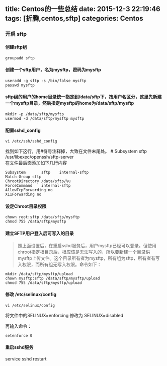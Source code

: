 title: Centos的一些总结
date: 2015-12-3 22:19:46
tags: [折腾,centos,sftp]
categories: Centos
---

### 开启 sftp

#### 创建sftp组

    groupadd sftp

#### 创建一个sftp用户，名为mysftp，密码为mysftp

    useradd -g sftp -s /bin/false mysftp
    passwd mysftp 
<!--more-->



#### sftp组的用户的home目录统一指定到/data/sftp下，按用户名区分，这里先新建一个mysftp目录，然后指定mysftp的home为/data/sftp/mysftp

    mkdir -p /data/sftp/mysftp  
    usermod -d /data/sftp/mysftp mysftp  
    
#### 配置sshd_config

    vi /etc/ssh/sshd_config

找到如下这行，用#符号注释掉，大致在文件末尾处。
    # Subsystem      sftp    /usr/libexec/openssh/sftp-server  
在文件最后面添加如下几行内容

    Subsystem       sftp    internal-sftp    
    Match Group sftp    
    ChrootDirectory /data/sftp/%u    
    ForceCommand    internal-sftp    
    AllowTcpForwarding no    
    X11Forwarding no  


#### 设定Chroot目录权限

    chown root:sftp /data/sftp/mysftp  
    chmod 755 /data/sftp/mysftp

#### 建立SFTP用户登入后可写入的目录

> 照上面设置后，在重启sshd服务后，用户mysftp已经可以登录。但使用chroot指定根目录后，根应该是无法写入的，所以要新建一个目录供mysftp上传文件。这个目录所有者为mysftp，所有组为sftp，所有者有写入权限，而所有组无写入权限。命令如下：

    mkdir /data/sftp/mysftp/upload  
    chown mysftp:sftp /data/sftp/mysftp/upload  
    chmod 755 /data/sftp/mysftp/upload 

#### 修改 /etc/selinux/config

    vi /etc/selinux/config  

将文件中的SELINUX=enforcing 修改为 SELINUX=disabled

再输入命令：

    setenforce 0  
    
#### 重启sshd服务

service sshd restart  

